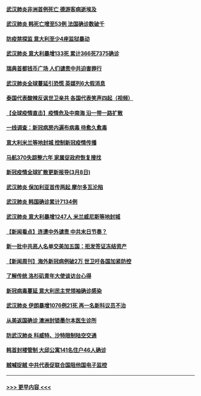 #### [武汉肺炎非洲首例死亡 德游客病逝埃及](../pages/prog202/a102795189.md?t=03091503) 
#### [武汉肺炎 韩死亡增至53例 法国确诊数破千](../pages/prog202/a102795174.md?t=03091503) 
#### [防疫禁探监 意大利至少4座监狱暴动](../pages/prog202/a102795143.md?t=03091503) 
#### [武汉肺炎 意大利暴增133死 累计366死7375确诊](../pages/prog202/a102795127.md?t=03091503) 
#### [瑞典首都钱币广场 人们谴责中共迫害罪行](../pages/prog202/a102795131.md?t=03091503) 
#### [武汉肺炎全球蔓延引恐慌 英媒列6大假消息](../pages/prog202/a102794910.md?t=03091503) 
#### [泰国代表酸辣反讽世卫亲共 各国代表笑声四起（视频）](../pages/prog202/a102795051.md?t=03091503) 
#### [【全球疫情直击】疫情危及中南海 沿一带一路扩散](../pages/prog202/a102794985.md?t=03091503) 
#### [一线调查：新冠病房内遍布病毒 待愈久愈毒](../pages/prog202/a102794885.md?t=03091503) 
#### [意大利米兰等地封城 控制新冠疫情传播](../pages/prog202/a102794919.md?t=03091503) 
#### [马航370失踪整六年 家属促政府恢复搜找](../pages/prog202/a102794906.md?t=03091503) 
#### [新冠疫情全球扩散更新报导(3月8日)](../pages/prog202/a102794904.md?t=03091503) 
#### [武汉肺炎 保加利亚首传两起 摩尔多瓦沦陷](../pages/prog202/a102794845.md?t=03091503) 
#### [武汉肺炎 韩国确诊累计7134例](../pages/prog202/a102794726.md?t=03091503) 
#### [武汉肺炎 意大利暴增1247人 米兰威尼斯等地封城](../pages/prog202/a102794689.md?t=03091503) 
#### [【新闻看点】连遭中外谴责 中共末日节奏？](../pages/prog202/a102794677.md?t=03091503) 
#### [新一批中共恶人名单交美加五国：拒发签证冻结资产](../pages/prog202/a102794665.md?t=03091503) 
#### [【新闻周刊】海外新冠病例破2万 世卫吁各国加紧防控](../pages/prog202/a102794613.md?t=03091503) 
#### [了解传统 洛杉矶青年大使谈访台心得](../pages/prog202/a102794378.md?t=03091503) 
#### [新冠病毒蔓延 意大利民主党领袖确诊感染](../pages/prog202/a102794368.md?t=03091503) 
#### [武汉肺炎 伊朗暴增1076例21死 再一名新科议员不治](../pages/prog202/a102794260.md?t=03091503) 
#### [从美返国确诊 澳洲封锁墨尔本医生诊所](../pages/prog202/a102794086.md?t=03091503) 
#### [防武汉肺炎 科威特、沙特限制陆空交通](../pages/prog202/a102793875.md?t=03091503) 
#### [韩首封楼管制 大邱公寓141名住户46人确诊](../pages/prog202/a102793841.md?t=03091503) 
#### [贼喊捉贼  中共代表促联合国阻他国电子监控](../pages/prog202/a102793638.md?t=03091503) 

----
#### [ >>> 更早内容 <<< ](../indexes/prog202-earlier.md)
